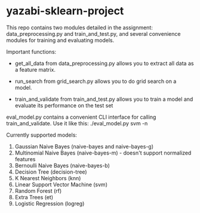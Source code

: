 # yazabi-sklearn-project

This repo contains two modules detailed in the assignment: data\_preprocessing.py and train\_and\_test.py, and several convenience modules for training and evaluating models.

Important functions: 
- get\_all\_data from data\_preprocessing.py allows you to extract all data as a feature matrix.

- run\_search from grid\_search.py allows you to do grid search on a model.
                     
- train\_and\_validate from train\_and\_test.py allows you to train a model and evaluate its performance on the test set
                     
eval\_model.py contains a convenient CLI interface for calling train\_and\_validate. Use it like this: ./eval\_model.py svm -n 

Currently supported models:
1. Gaussian Naive Bayes (naive-bayes and naive-bayes-g)
2. Multinomial Naive Bayes (naive-bayes-m) - doesn't support normalized features
3. Bernoulli Naive Bayes (naive-bayes-b)
4. Decision Tree (decision-tree)
5. K Nearest Neighbors (knn)
6. Linear Support Vector Machine (svm)
7. Random Forest (rf)
8. Extra Trees (et)
9. Logistic Regression (logreg)
